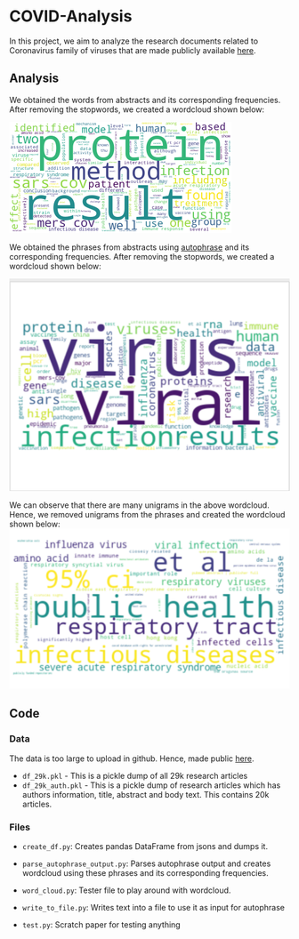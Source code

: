 
# COVID-Analysis

In this project, we aim to analyze the research documents related to Coronavirus family of viruses 
 that are made publicly available [here](https://pages.semanticscholar.org/coronavirus-research).   

## Analysis

We obtained the words from abstracts and its corresponding frequencies. 
After removing the stopwords, we created a wordcloud shown below:

![matrix addition](figures/words.png)
  
We obtained the phrases from abstracts using [autophrase](https://github.com/shangjingbo1226/AutoPhrase) and its corresponding frequencies. 
After removing the stopwords, we created a wordcloud shown below:

![matrix addition](figures/phrases_all.png)

We can observe that there are many unigrams in the above wordcloud. Hence, we removed unigrams
from the phrases and created the wordcloud shown below:
![matrix addition](figures/phrase_bigram.png)

## Code

### Data
The data is too large to upload in github. Hence, made public [here](https://drive.google.com/open?id=1bnoWMVw1DlC2Y6o14U7c8WEj8-MBU2ov). 
- `df_29k.pkl` - This is a pickle dump of all 29k research articles
- `df_29k_auth.pkl` - This is a pickle dump of research articles which has authors information,
title, abstract and body text. This contains 20k articles.

### Files

- `create_df.py`:
Creates pandas DataFrame from jsons and dumps it.

- `parse_autophrase_output.py`:
Parses autophrase output and creates wordcloud using these phrases and its corresponding frequencies.

- `word_cloud.py`:
Tester file to play around with wordcloud.

- `write_to_file.py`:
Writes text into a file to use it as input for autophrase

- `test.py`:
Scratch paper for testing anything


